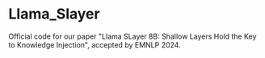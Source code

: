 # Llama_Slayer
Official code for our paper "Llama SLayer 8B: Shallow Layers Hold the Key to Knowledge Injection", accepted by EMNLP 2024.
